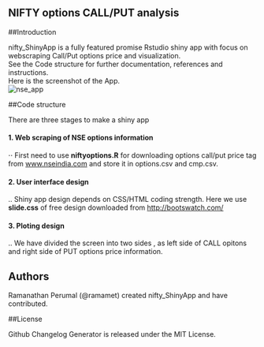 ## NIFTY options CALL/PUT analysis
##Introduction

nifty_ShinyApp is a fully featured promise Rstudio shiny app with focus on webscraping Call/Put options price and visualization. <br />
See the Code structure for further documentation, references and instructions.  <br />
Here is the screenshot of the App. <br />
![nse_app](https://cloud.githubusercontent.com/assets/16385390/15591736/111704f6-239f-11e6-89f9-be5cc9c9188d.png)

##Code structure

There are three stages to make a shiny app  <br />
#### 1. Web scraping of NSE options information  <br />
⋅⋅ First need to use **niftyoptions.R** for downloading options call/put price tag from www.nseindia.com and store it 
in options.csv and cmp.csv. <br />
#### 2. User interface design <br />
.. Shiny app design depends on CSS/HTML coding strength. Here we use **slide.css** of free design downloaded from http://bootswatch.com/  <br />
#### 3. Ploting design <br />
.. We have divided the screen into two sides , as left side of CALL opitons and right side of PUT options price information.

## Authors

Ramanathan Perumal (@ramamet) created nifty_ShinyApp and have contributed.

##License

Github Changelog Generator is released under the MIT License.
